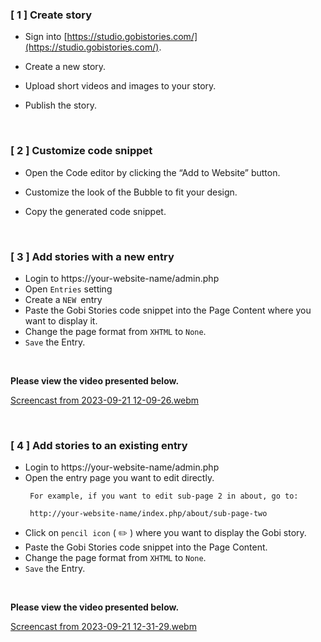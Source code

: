 ### [ 1 ]  Create story

- Sign into [https://studio.gobistories.com/](https://studio.gobistories.com/).

- Create a new story.

- Upload short videos and images to your story.

- Publish the story.

  <br />

### [ 2 ]  Customize code snippet

- Open the Code editor by clicking the “Add to Website” button.

- Customize the look of the Bubble to fit your design.

- Copy the generated code snippet.

<br />

### [ 3 ]  Add stories with a new entry

- Login to https://your-website-name/admin.php
- Open `Entries` setting
- Create a `NEW `entry
- Paste the Gobi Stories code snippet into the Page Content where you want to display it.
- Change the page format from `XHTML` to `None`.
- `Save` the Entry.
<br />

**Please view the video presented below.**

  [Screencast from 2023-09-21 12-09-26.webm](https://github.com/branggobi/gobi-ee-addon/assets/88086603/fec90cd4-eb3f-4254-95fb-21771a53b10b)

<br />

### [ 4 ]  Add stories to an existing entry

- Login to https://your-website-name/admin.php
- Open the entry page you want to edit directly.
  ```
   For example, if you want to edit sub-page 2 in about, go to:
  
   http://your-website-name/index.php/about/sub-page-two
  ```
- Click on `pencil icon` ( :pencil2: ) where you want to display the Gobi story.
- Paste the Gobi Stories code snippet into the Page Content.
- Change the page format from `XHTML` to `None`.
- `Save` the Entry.
<br />

**Please view the video presented below.**

[Screencast from 2023-09-21 12-31-29.webm](https://github.com/branggobi/gobi-ee-addon/assets/88086603/e061ef63-934f-447b-a2ad-cdd79222b213)

